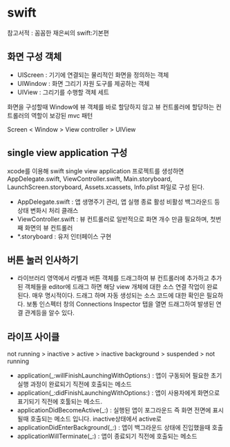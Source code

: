 # swift
참고서적 : 꼼꼼한 재은씨의 swift:기본편

## 화면 구성 객체
- UIScreen : 기기에 연결되는 물리적인 화면을 정의하는 객체
- UIWindow : 화면 그리기 자원 도구를 제공하는 객체
- UIView : 그리기를 수행할 객체 세트
  
화면을 구성할때 Window에 뷰 객체를 바로 할당하지 않고 뷰 컨트롤러에 할당하는 컨트롤러의 역할이 보강된 mvc 패턴
  
Screen < Window > View controller > UIView

## single view application 구성
xcode를 이용해 swift single view application 프로젝트를 생성하면 AppDelegate.swift, ViewController.swift, Main.storyboard, LaunchScreen.storyboard, Assets.xcassets, Info.plist 파일로 구성 된다. 
- AppDelegate.swift : 앱 생명주기 관리, 앱 실행 종료 활성 비활성 백그라운드 등 상태 변화시 처리 클래스
- ViewController.swift : 뷰 컨트롤러로 일반적으로 화면 개수 만큼 필요하며, 첫번째 화면의 뷰 컨트롤러
- *.storyboard : 유저 인터페이스 구현
  
## 버튼 눌러 인사하기
- 라이브러리 영역에서 라벨과 버튼 객체를 드래그하여 뷰 컨트롤러에 추가하고 추가된 객체들을 editor에 드래그 하면 해당 view 개체에 대한 소스 연결 작업이 완료 된다. 매우 명시적이다. 드래그 하며 자동 생성되는 소스 코드에 대한 확인은 필요하다. 보통 인스펙터 창의 Connections Inspector 탭을 열면 드래그하여 발생된 연결 관계등을 알수 있다.

## 라이프 사이클
not running > inactive > active > inactive background > suspended > not running
- application(_:willFinishLaunchingWithOptions:) : 앱이 구동되어 필요한 초기 실행 과정이 완료되기 직전에 호출되는 메소드
- application(_:didFinishLaunchingWithOptions:) : 앱이 사용자에게 화면으로 표기되기 직전에 호툴되는 메소드.
- applicationDidBecomeActive(_:) : 실행된 앱이 포그라운드 즉 화면 전면에 표시될때 호출되는 메소드 입니다. inactive상태에서 active로
- applicationDidEnterBackground(_:) : 앱이 백그라운드 상태에 진입했을때 호출
- applicationWillTerminate(_:) : 앱이 종료되기 직전에 호출되는 메소드


